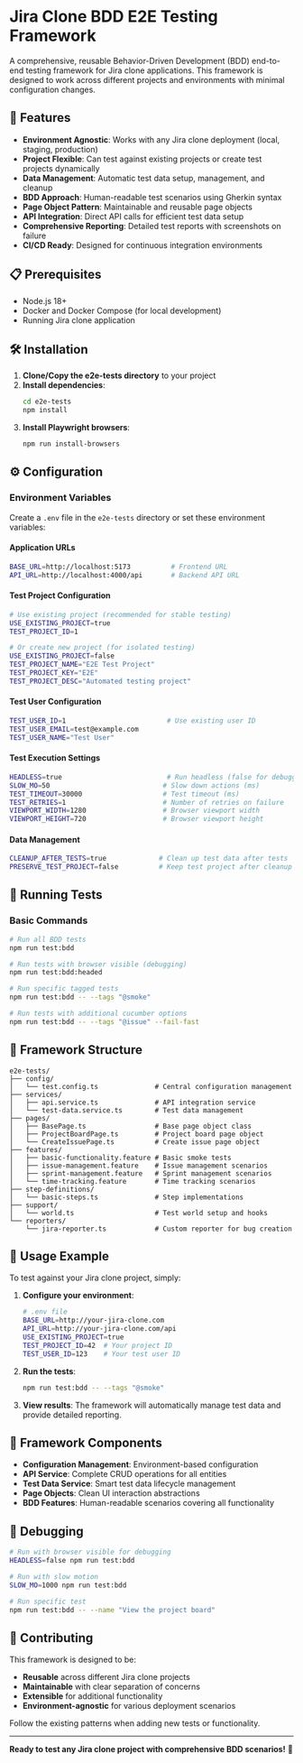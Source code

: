 # Jira Clone BDD E2E Testing Framework

A comprehensive, reusable Behavior-Driven Development (BDD) end-to-end testing framework for Jira clone applications. This framework is designed to work across different projects and environments with minimal configuration changes.

## 🚀 Features

- **Environment Agnostic**: Works with any Jira clone deployment (local, staging, production)
- **Project Flexible**: Can test against existing projects or create test projects dynamically
- **Data Management**: Automatic test data setup, management, and cleanup
- **BDD Approach**: Human-readable test scenarios using Gherkin syntax
- **Page Object Pattern**: Maintainable and reusable page objects
- **API Integration**: Direct API calls for efficient test data setup
- **Comprehensive Reporting**: Detailed test reports with screenshots on failure
- **CI/CD Ready**: Designed for continuous integration environments

## 📋 Prerequisites

- Node.js 18+
- Docker and Docker Compose (for local development)
- Running Jira clone application

## 🛠 Installation

1. **Clone/Copy the e2e-tests directory** to your project
2. **Install dependencies**:
   ```bash
   cd e2e-tests
   npm install
   ```
3. **Install Playwright browsers**:
   ```bash
   npm run install-browsers
   ```

## ⚙️ Configuration

### Environment Variables

Create a `.env` file in the `e2e-tests` directory or set these environment variables:

#### Application URLs
```bash
BASE_URL=http://localhost:5173          # Frontend URL
API_URL=http://localhost:4000/api       # Backend API URL
```

#### Test Project Configuration
```bash
# Use existing project (recommended for stable testing)
USE_EXISTING_PROJECT=true
TEST_PROJECT_ID=1

# Or create new project (for isolated testing)
USE_EXISTING_PROJECT=false
TEST_PROJECT_NAME="E2E Test Project"
TEST_PROJECT_KEY="E2E"
TEST_PROJECT_DESC="Automated testing project"
```

#### Test User Configuration
```bash
TEST_USER_ID=1                         # Use existing user ID
TEST_USER_EMAIL=test@example.com
TEST_USER_NAME="Test User"
```

#### Test Execution Settings
```bash
HEADLESS=true                          # Run headless (false for debugging)
SLOW_MO=50                            # Slow down actions (ms)
TEST_TIMEOUT=30000                    # Test timeout (ms)
TEST_RETRIES=1                        # Number of retries on failure
VIEWPORT_WIDTH=1280                   # Browser viewport width
VIEWPORT_HEIGHT=720                   # Browser viewport height
```

#### Data Management
```bash
CLEANUP_AFTER_TESTS=true             # Clean up test data after tests
PRESERVE_TEST_PROJECT=false          # Keep test project after cleanup
```

## 🏃 Running Tests

### Basic Commands

```bash
# Run all BDD tests
npm run test:bdd

# Run tests with browser visible (debugging)
npm run test:bdd:headed

# Run specific tagged tests
npm run test:bdd -- --tags "@smoke"

# Run tests with additional cucumber options
npm run test:bdd -- --tags "@issue" --fail-fast
```

## 📁 Framework Structure

```
e2e-tests/
├── config/
│   └── test.config.ts              # Central configuration management
├── services/
│   ├── api.service.ts              # API integration service
│   └── test-data.service.ts        # Test data management
├── pages/
│   ├── BasePage.ts                 # Base page object class
│   ├── ProjectBoardPage.ts         # Project board page object
│   └── CreateIssuePage.ts          # Create issue page object
├── features/
│   ├── basic-functionality.feature # Basic smoke tests
│   ├── issue-management.feature    # Issue management scenarios
│   ├── sprint-management.feature   # Sprint management scenarios
│   └── time-tracking.feature       # Time tracking scenarios
├── step-definitions/
│   └── basic-steps.ts              # Step implementations
├── support/
│   └── world.ts                    # Test world setup and hooks
└── reporters/
    └── jira-reporter.ts            # Custom reporter for bug creation
```

## 🧪 Usage Example

To test against your Jira clone project, simply:

1. **Configure your environment**:
   ```bash
   # .env file
   BASE_URL=http://your-jira-clone.com
   API_URL=http://your-jira-clone.com/api
   USE_EXISTING_PROJECT=true
   TEST_PROJECT_ID=42  # Your project ID
   TEST_USER_ID=123    # Your test user ID
   ```

2. **Run the tests**:
   ```bash
   npm run test:bdd -- --tags "@smoke"
   ```

3. **View results**: The framework will automatically manage test data and provide detailed reporting.

## 🔧 Framework Components

- **Configuration Management**: Environment-based configuration
- **API Service**: Complete CRUD operations for all entities
- **Test Data Service**: Smart test data lifecycle management
- **Page Objects**: Clean UI interaction abstractions
- **BDD Features**: Human-readable scenarios covering all functionality

## 🐛 Debugging

```bash
# Run with browser visible for debugging
HEADLESS=false npm run test:bdd

# Run with slow motion
SLOW_MO=1000 npm run test:bdd

# Run specific test
npm run test:bdd -- --name "View the project board"
```

## 🤝 Contributing

This framework is designed to be:
- **Reusable** across different Jira clone projects
- **Maintainable** with clear separation of concerns
- **Extensible** for additional functionality
- **Environment-agnostic** for various deployment scenarios

Follow the existing patterns when adding new tests or functionality.

---

**Ready to test any Jira clone project with comprehensive BDD scenarios!** 🚀